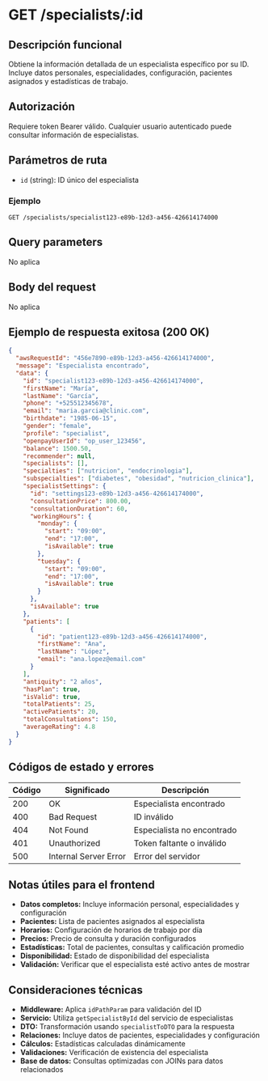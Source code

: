 # GET /specialists/:id

## Descripción funcional

Obtiene la información detallada de un especialista específico por su ID. Incluye datos personales, especialidades, configuración, pacientes asignados y estadísticas de trabajo.

## Autorización

Requiere token Bearer válido. Cualquier usuario autenticado puede consultar información de especialistas.

## Parámetros de ruta

- `id` (string): ID único del especialista

### Ejemplo
```
GET /specialists/specialist123-e89b-12d3-a456-426614174000
```

## Query parameters

No aplica

## Body del request

No aplica

## Ejemplo de respuesta exitosa (200 OK)

```json
{
  "awsRequestId": "456e7890-e89b-12d3-a456-426614174000",
  "message": "Especialista encontrado",
  "data": {
    "id": "specialist123-e89b-12d3-a456-426614174000",
    "firstName": "María",
    "lastName": "García",
    "phone": "+525512345678",
    "email": "maria.garcia@clinic.com",
    "birthdate": "1985-06-15",
    "gender": "female",
    "profile": "specialist",
    "openpayUserId": "op_user_123456",
    "balance": 1500.50,
    "recommender": null,
    "specialists": [],
    "specialties": ["nutricion", "endocrinologia"],
    "subspecialties": ["diabetes", "obesidad", "nutricion_clinica"],
    "specialistSettings": {
      "id": "settings123-e89b-12d3-a456-426614174000",
      "consultationPrice": 800.00,
      "consultationDuration": 60,
      "workingHours": {
        "monday": {
          "start": "09:00",
          "end": "17:00",
          "isAvailable": true
        },
        "tuesday": {
          "start": "09:00",
          "end": "17:00",
          "isAvailable": true
        }
      },
      "isAvailable": true
    },
    "patients": [
      {
        "id": "patient123-e89b-12d3-a456-426614174000",
        "firstName": "Ana",
        "lastName": "López",
        "email": "ana.lopez@email.com"
      }
    ],
    "antiquity": "2 años",
    "hasPlan": true,
    "isValid": true,
    "totalPatients": 25,
    "activePatients": 20,
    "totalConsultations": 150,
    "averageRating": 4.8
  }
}
```

## Códigos de estado y errores

| Código | Significado           | Descripción                      |
| ------ | --------------------- | -------------------------------- |
| 200    | OK                    | Especialista encontrado          |
| 400    | Bad Request           | ID inválido                      |
| 404    | Not Found             | Especialista no encontrado       |
| 401    | Unauthorized          | Token faltante o inválido        |
| 500    | Internal Server Error | Error del servidor               |

## Notas útiles para el frontend

- **Datos completos:** Incluye información personal, especialidades y configuración
- **Pacientes:** Lista de pacientes asignados al especialista
- **Horarios:** Configuración de horarios de trabajo por día
- **Precios:** Precio de consulta y duración configurados
- **Estadísticas:** Total de pacientes, consultas y calificación promedio
- **Disponibilidad:** Estado de disponibilidad del especialista
- **Validación:** Verificar que el especialista esté activo antes de mostrar

## Consideraciones técnicas

- **Middleware:** Aplica `idPathParam` para validación del ID
- **Servicio:** Utiliza `getSpecialistById` del servicio de especialistas
- **DTO:** Transformación usando `specialistToDTO` para la respuesta
- **Relaciones:** Incluye datos de pacientes, especialidades y configuración
- **Cálculos:** Estadísticas calculadas dinámicamente
- **Validaciones:** Verificación de existencia del especialista
- **Base de datos:** Consultas optimizadas con JOINs para datos relacionados
